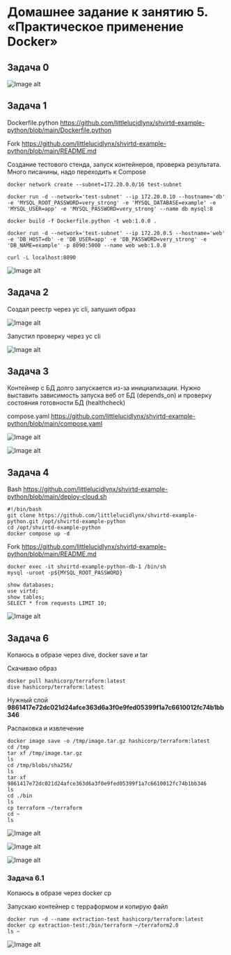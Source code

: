# Домашнее задание к занятию 5. «Практическое применение Docker»

## Задача 0

![Image alt](https://github.com/littlelucidlynx/shvirtd-example-python/raw/main/Screen/Image000.png)

## Задача 1

Dockerfile.python https://github.com/littlelucidlynx/shvirtd-example-python/blob/main/Dockerfile.python

Fork https://github.com/littlelucidlynx/shvirtd-example-python/blob/main/README.md

Создание тестового стенда, запуск контейнеров, проверка результата. Много писанины, надо переходить к Compose

```
docker network create --subnet=172.20.0.0/16 test-subnet

docker run -d --network='test-subnet' --ip 172.20.0.10 --hostname='db' -e 'MYSQL_ROOT_PASSWORD=very_strong' -e 'MYSQL_DATABASE=example' -e 'MYSQL_USER=app' -e 'MYSQL_PASSWORD=very_strong' --name db mysql:8

docker build -f Dockerfile.python -t web:1.0.0 .

docker run -d --network='test-subnet' --ip 172.20.0.5 --hostname='web' -e 'DB_HOST=db' -e 'DB_USER=app' -e 'DB_PASSWORD=very_strong' -e 'DB_NAME=example' -p 8090:5000 --name web web:1.0.0

curl -L localhost:8090
```

![Image alt](https://github.com/littlelucidlynx/shvirtd-example-python/raw/main/Screen/Image001.png)

## Задача 2

Создал реестр через yc cli, запушил образ

![Image alt](https://github.com/littlelucidlynx/shvirtd-example-python/raw/main/Screen/Image002.png)

Запустил проверку через yc cli

![Image alt](https://github.com/littlelucidlynx/shvirtd-example-python/raw/main/Screen/Image003.png)

## Задача 3

Контейнер с БД долго запускается из-за инициализации. Нужно выставить зависимость запуска веб от БД (depends_on) и проверку состояния готовности БД (healthcheck)

compose.yaml https://github.com/littlelucidlynx/shvirtd-example-python/blob/main/compose.yaml

![Image alt](https://github.com/littlelucidlynx/shvirtd-example-python/raw/main/Screen/Image004.png)

![Image alt](https://github.com/littlelucidlynx/shvirtd-example-python/raw/main/Screen/Image005.png)

## Задача 4

Bash https://github.com/littlelucidlynx/shvirtd-example-python/blob/main/deploy-cloud.sh

```
#!/bin/bash
git clone https://github.com/littlelucidlynx/shvirtd-example-python.git /opt/shvirtd-example-python
cd /opt/shvirtd-example-python
docker compose up -d
```

Fork https://github.com/littlelucidlynx/shvirtd-example-python/blob/main/README.md

```
docker exec -it shvirtd-example-python-db-1 /bin/sh
mysql -uroot -p${MYSQL_ROOT_PASSWORD}

show databases;
use virtd;
show tables;
SELECT * from requests LIMIT 10;
```

![Image alt](https://github.com/littlelucidlynx/shvirtd-example-python/raw/main/Screen/Image006.png)

## Задача 6

Копаюсь в образе через dive, docker save и tar

Скачиваю образ

```
docker pull hashicorp/terraform:latest
dive hashicorp/terraform:latest
```

Нужный слой **9861417e72dc021d24afce363d6a3f0e9fed05399f1a7c6610012fc74b1bb346**

Распаковка и извлечение

```
docker image save -o /tmp/image.tar.gz hashicorp/terraform:latest
cd /tmp
tar xf /tmp/image.tar.gz
ls
cd /tmp/blobs/sha256/
ls
tar xf 9861417e72dc021d24afce363d6a3f0e9fed05399f1a7c6610012fc74b1bb346
ls
cd ./bin
ls
cp terraform ~/terraform
cd ~
ls
```

![Image alt](https://github.com/littlelucidlynx/shvirtd-example-python/raw/main/Screen/Image007.png)

![Image alt](https://github.com/littlelucidlynx/shvirtd-example-python/raw/main/Screen/Image008.png)

![Image alt](https://github.com/littlelucidlynx/shvirtd-example-python/raw/main/Screen/Image009.png)

### Задача 6.1

Копаюсь в образе через docker cp

Запускаю контейнер с терраформом и копирую файл

```
docker run -d --name extraction-test hashicorp/terraform:latest
docker cp extraction-test:/bin/terraform ~/terraform2.0
ls ~
```

![Image alt](https://github.com/littlelucidlynx/shvirtd-example-python/raw/main/Screen/Image010.png)